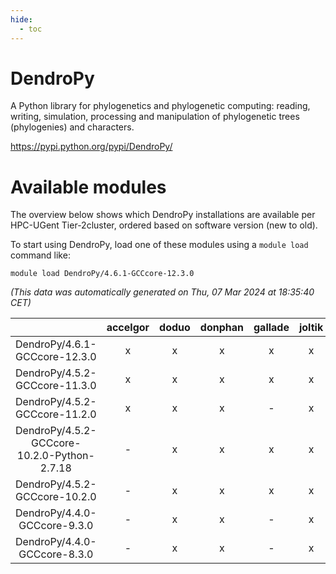 ```yaml
---
hide:
  - toc
---
```


DendroPy
========


A Python library for phylogenetics and phylogenetic computing: reading, writing, simulation, processing and manipulation of phylogenetic trees (phylogenies) and characters.

https://pypi.python.org/pypi/DendroPy/
# Available modules


The overview below shows which DendroPy installations are available per HPC-UGent Tier-2cluster, ordered based on software version (new to old).

To start using DendroPy, load one of these modules using a `module load` command like:

```shell
module load DendroPy/4.6.1-GCCcore-12.3.0
```

*(This data was automatically generated on Thu, 07 Mar 2024 at 18:35:40 CET)*  

| |accelgor|doduo|donphan|gallade|joltik|skitty|
| :---: | :---: | :---: | :---: | :---: | :---: | :---: |
|DendroPy/4.6.1-GCCcore-12.3.0|x|x|x|x|x|x|
|DendroPy/4.5.2-GCCcore-11.3.0|x|x|x|x|x|x|
|DendroPy/4.5.2-GCCcore-11.2.0|x|x|x|-|x|x|
|DendroPy/4.5.2-GCCcore-10.2.0-Python-2.7.18|-|x|x|x|x|x|
|DendroPy/4.5.2-GCCcore-10.2.0|-|x|x|x|x|x|
|DendroPy/4.4.0-GCCcore-9.3.0|-|x|x|-|x|x|
|DendroPy/4.4.0-GCCcore-8.3.0|-|x|x|-|x|x|
